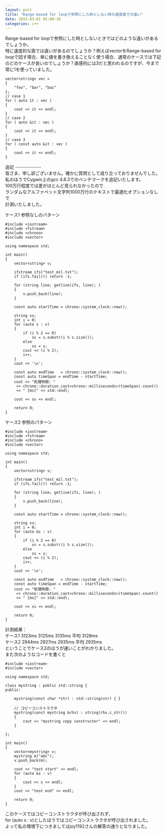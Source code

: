 ```yaml
---
layout: post
title: "Range-based for loopで参照にした時としない時の速度面での違い"
date: 2015-03-01 05:00:39
categories: c++
---
```

<p>Range-based for loopで参照にした時としないときではどのような違いがあるでしょうか。<br>
特に速度的な面では違いがあるのでしょうか？例えばvectorをRange-based for loopで回す場合、単に値を書き換えることなく使う場合、通常のケースでは下記のどのケースが良いのでしょうか？直感的には3だと思われるのですが、今まで常に1を使っていました。</p>

<pre><code>vector&lt;string&gt; vec =
{
    "foo", "bar", "baz"
};
// case 1
for ( auto it : vec )
{
    cout &lt;&lt; it &lt;&lt; endl;
}
// case 2
for ( auto &amp;it : vec )
{
    cout &lt;&lt; it &lt;&lt; endl;
}
// case 3
for ( const auto &amp;it : vec )
{
    cout &lt;&lt; it &lt;&lt; endl;
}
</code></pre>

<p>追記 -------------<br>
皆さま、申し訳ございません。確かに質問として成り立っておりませんでした。<br>
私のほうでCygwin上のgcc 4.8.3でのベンチマークを追記いたします。<br>
100万行程度では差がほとんど見られなかったので<br>
ランダムなアルファベット文字列1000万行のテキストで最適化オプションなしで<br>
計測いたしました。</p>

<p>ケース1 参照なしのパターン</p>

<pre><code>#include &lt;iostream&gt;
#include &lt;fstream&gt;
#include &lt;chrono&gt;
#include &lt;vector&gt;

using namespace std;

int main()
{
    vector&lt;string&gt; v;

    ifstream ifs("test_mil.txt");
    if (ifs.fail()) return -1;

    for (string line; getline(ifs, line); )
    {
        v.push_back(line);
    }

    const auto startTime = chrono::system_clock::now();

    string ss;
    int i = 0;
    for (auto s : v)
    {
        if (i % 2 == 0)
            ss = s.substr(i % s.size());    
        else
            ss = s;
        cout &lt;&lt; (i % 2);
        i++;
    }
    cout &lt;&lt; '\n';

    const auto endTime   = chrono::system_clock::now();
    const auto timeSpan = endTime - startTime;
    cout &lt;&lt; "処理時間: "
     &lt;&lt; chrono::duration_cast&lt;chrono::milliseconds&gt;(timeSpan).count() 
     &lt;&lt; " [ms]" &lt;&lt; std::endl;

    cout &lt;&lt; ss &lt;&lt; endl;

    return 0;
}
</code></pre>

<p>ケース2 参照のパターン</p>

<pre><code>#include &lt;iostream&gt;
#include &lt;fstream&gt;
#include &lt;chrono&gt;
#include &lt;vector&gt;

using namespace std;

int main()
{
    vector&lt;string&gt; v;

    ifstream ifs("test_mil.txt");
    if (ifs.fail()) return -1;

    for (string line; getline(ifs, line); )
    {
        v.push_back(line);
    }

    const auto startTime = chrono::system_clock::now();

    string ss;
    int i = 0;
    for (auto &amp;s : v)
    {
        if (i % 2 == 0)
            ss = s.substr(i % s.size());    
        else
            ss = s;
        cout &lt;&lt; (i % 2);
        i++;
    }
    cout &lt;&lt; '\n';

    const auto endTime   = chrono::system_clock::now();
    const auto timeSpan = endTime - startTime;
    cout &lt;&lt; "処理時間: "
     &lt;&lt; chrono::duration_cast&lt;chrono::milliseconds&gt;(timeSpan).count() 
     &lt;&lt; " [ms]" &lt;&lt; std::endl;

    cout &lt;&lt; ss &lt;&lt; endl;

    return 0;
}
</code></pre>

<p>計測結果：<br>
ケース1  3123ms  3125ms  3135ms  平均 3128ms<br>
ケース2  2944ms  2927ms  2935ms  平均 2935ms<br>
ということでケース2のほうが速いことがわかりました。<br>
また次のようなコードを書くと</p>

<pre><code>#include &lt;iostream&gt;
#include &lt;vector&gt;

using namespace std;

class mystring : public std::string {
public:

    mystring(const char *str) : std::string(str) { }

    // コピーコンストラクタ
    mystring(const mystring &amp;rhs) : string(rhs.c_str())
    {
        cout &lt;&lt; "mystring copy constructor" &lt;&lt; endl;
    }

};

int main()
{
    vector&lt;mystring&gt; v;
    mystring m("abc");
    v.push_back(m);

    cout &lt;&lt; "test start" &lt;&lt; endl;
    for (auto &amp;s : v)
    {
        cout &lt;&lt; s &lt;&lt; endl;
    }
    cout &lt;&lt; "test end" &lt;&lt; endl;

    return 0;
}
</code></pre>

<p>このケースではコピーコンストラクタが呼び出されず、<br>
for (auto s : v)としたほうではコピーコンストラクタが呼び出されました。<br>
よって私の環境下につきましてはjoy1192さんの解答の通りとなりました。</p>
